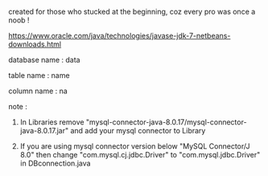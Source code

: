 created for those who stucked at the beginning, coz every pro was once a noob !



https://www.oracle.com/java/technologies/javase-jdk-7-netbeans-downloads.html

database name : data

table name : name

column name : na

note : 

1. In Libraries remove "mysql-connector-java-8.0.17/mysql-connector-java-8.0.17.jar" and add your mysql connector to Library

2. If you are using mysql connector version below "MySQL Connector/J 8.0" then change "com.mysql.cj.jdbc.Driver" to "com.mysql.jdbc.Driver" in DBconnection.java

